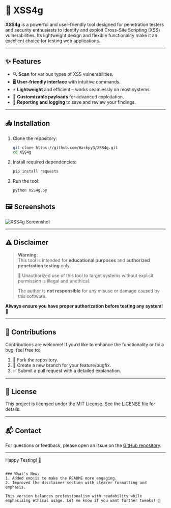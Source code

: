 # 🚀 XSS4g

**XSS4g** is a powerful and user-friendly tool designed for penetration testers and security enthusiasts to identify and exploit Cross-Site Scripting (XSS) vulnerabilities. Its lightweight design and flexible functionality make it an excellent choice for testing web applications.

---

## ✨ Features

- 🔍 **Scan** for various types of XSS vulnerabilities.
- 🖥️ **User-friendly interface** with intuitive commands.
- ⚡ **Lightweight** and efficient – works seamlessly on most systems.
- 🎯 **Customizable payloads** for advanced exploitation.
- 📄 **Reporting and logging** to save and review your findings.

---

## 📥 Installation

1. Clone the repository:
   ```bash
   git clone https://github.com/Hackpy3/XSS4g.git
   cd XSS4g
   ```

2. Install required dependencies:
   ```bash
   pip install requests
   ```

3. Run the tool:
   ```bash
   python XSS4g.py
   ```


## 🖼️ Screenshots

![XSS4g Screenshot](https://via.placeholder.com/800x400?text=Add+a+tool+demo+image+here)

---

## ⚠️ Disclaimer

> **Warning:**  
> This tool is intended for **educational purposes** and **authorized penetration testing** only.  
> 
> 🚫 Unauthorized use of this tool to target systems without explicit permission is illegal and unethical.  
> 
> The author is **not responsible** for any misuse or damage caused by this software.  

**Always ensure you have proper authorization before testing any system!** 🙏

---

## 🤝 Contributions

Contributions are welcome! If you’d like to enhance the functionality or fix a bug, feel free to:

1. 🍴 Fork the repository.
2. 🌿 Create a new branch for your feature/bugfix.
3. ✅ Submit a pull request with a detailed explanation.

---

## 📜 License

This project is licensed under the MIT License. See the [LICENSE](LICENSE) file for details.

---

## 📬 Contact

For questions or feedback, please open an issue on the [GitHub repository](https://github.com/Hackpy3/XSS4g/issues).

---

Happy Testing! 🎯
```

### What's New:
1. Added emojis to make the README more engaging.
2. Improved the disclaimer section with clearer formatting and emphasis.

This version balances professionalism with readability while emphasizing ethical usage. Let me know if you want further tweaks! 🚀
